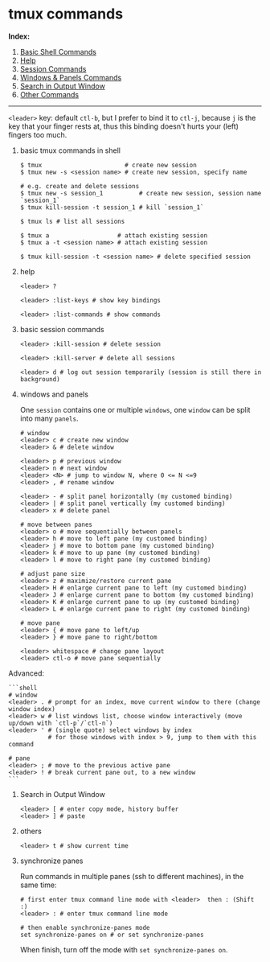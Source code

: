 tmux commands
===============

**Index:**

1. [Basic Shell Commands](#tmux_shell_commands)
1. [Help](#tmux_help)
1. [Session Commands](#tmux_session_commands)
1. [Windows & Panels Commands](#tmux_windows_panels_commands)
1. [Search in Output Window](#tmux_search)
1. [Other Commands](#tmux_other_commands)

------------------

`<leader>` key: default `ctl-b`, but I prefer to bind it to `ctl-j`, because
`j` is the key that your finger rests at, thus this binding doesn't hurts your
(left) fingers too much.

1. <a name="tmux_shell_commands">basic tmux commands in shell</a>

    ```shell
    $ tmux                       # create new session
    $ tmux new -s <session name> # create new session, specify name

    # e.g. create and delete sessions
    $ tmux new -s session_1          # create new session, session name `session_1`
    $ tmux kill-session -t session_1 # kill `session_1`

    $ tmux ls # list all sessions

    $ tmux a                   # attach existing session
    $ tmux a -t <session name> # attach existing session

    $ tmux kill-session -t <session name> # delete specified session
    ```

1. <a name="tmux_help">help</a>

    ```shell
    <leader> ?

    <leader> :list-keys # show key bindings

    <leader> :list-commands # show commands
    ```

1. <a name="tmux_session_commands">basic session commands</a>

    ```shell
    <leader> :kill-session # delete session

    <leader> :kill-server # delete all sessions

    <leader> d # log out session temporarily (session is still there in background)
    ```

1. <a name="tmux_windows_panels_commands">windows and panels</a>

    One `session` contains one or multiple `windows`, one `window` can be split
    into many `panels`.

    ```shell
    # window
    <leader> c # create new window
    <leader> & # delete window

    <leader> p # previous window
    <leader> n # next window
    <leader> <N> # jump to window N, where 0 <= N <=9
    <leader> , # rename window

    <leader> - # split panel horizontally (my customed binding)
    <leader> | # split panel vertically (my customed binding)
    <leader> x # delete panel

    # move between panes
    <leader> o # move sequentially between panels
    <leader> h # move to left pane (my customed binding)
    <leader> j # move to bottom pane (my customed binding)
    <leader> k # move to up pane (my customed binding)
    <leader> l # move to right pane (my customed binding)

    # adjust pane size
    <leader> z # maximize/restore current pane
    <leader> H # enlarge current pane to left (my customed binding)
    <leader> J # enlarge current pane to bottom (my customed binding)
    <leader> K # enlarge current pane to up (my customed binding)
    <leader> L # enlarge current pane to right (my customed binding)

    # move pane
    <leader> { # move pane to left/up
    <leader> } # move pane to right/bottom

    <leader> whitespace # change pane layout
    <leader> ctl-o # move pane sequentially
    ```

  Advanced:

    ```shell
    # window
    <leader> . # prompt for an index, move current window to there (change window index)
    <leader> w # list windows list, choose window interactively (move up/down with `ctl-p`/`ctl-n`)
    <leader> ' # (single quote) select windows by index
               # for those windows with index > 9, jump to them with this command

    # pane
    <leader> ; # move to the previous active pane
    <leader> ! # break current pane out, to a new window
    ```

1. <a name="tmux_search">Search in Output Window</a>

    ```shell
    <leader> [ # enter copy mode, history buffer
    <leader> ] # paste
    ```

1. <a name="tmux_other_commands">others</a>

    ```shell
    <leader> t # show current time
    ```

1. synchronize panes

    Run commands in multiple panes (ssh to different machines), in the same time:

    ```shell
    # first enter tmux command line mode with <leader>  then : (Shift :)
    <leader> : # enter tmux command line mode

    # then enable synchronize-panes mode
    set synchronize-panes on # or set synchronize-panes
    ```

    When finish, turn off the mode with `set synchronize-panes on`.
